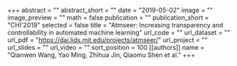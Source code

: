+++
abstract = ""
abstract_short = ""
date = "2019-05-02"
image = ""
image_preview = ""
math = false
publication = ""
publication_short = "CHI'2019"
selected = false
title = "Atmseer: Increasing transparency and controllability in automated machine learning"
url_code = ""
url_dataset = ""
url_pdf = "https://dai.lids.mit.edu/projects/atmseer/"
url_project = ""
url_slides = ""
url_video = ""
sort_position = 100
[[authors]]
name = "Qianwen Wang, Yao Ming, Zhihua Jin, Qiaomu Shen et al."
+++